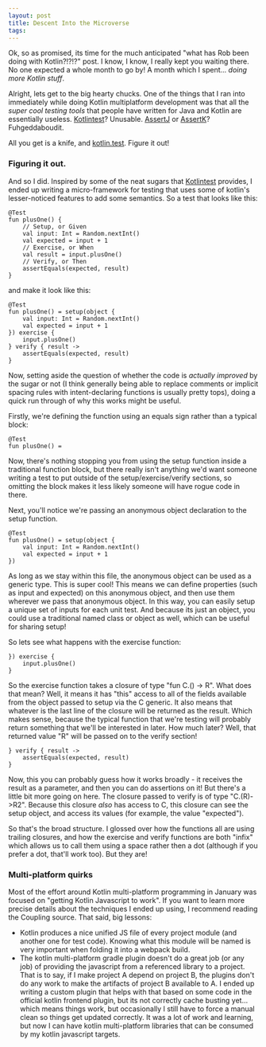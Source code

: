```yaml
---
layout: post
title: Descent Into the Microverse
tags: 
---
```


Ok, so as promised, its time for the much anticipated "what has Rob been doing with Kotlin?!?!?" post. I know, I know, I really kept you waiting there. No one expected a whole month to go by! A month which I spent... *doing more Kotlin stuff*.

Alright, lets get to the big hearty chucks. One of the things that I ran into immediately while doing Kotlin multiplatform development was that all the *super cool testing tools* that people have written for Java and Kotlin are essentially useless. [Kotlintest](https://github.com/kotlintest/kotlintest)? Unusable. [AssertJ](http://joel-costigliola.github.io/assertj/) or [AssertK](https://github.com/willowtreeapps/assertk)? Fuhgeddaboudit.

All you get is a knife, and [kotlin.test](https://kotlinlang.org/api/latest/kotlin.test/index.html). Figure it out!

### Figuring it out.

And so I did. Inspired by some of the neat sugars that [Kotlintest](https://github.com/kotlintest/kotlintest) provides, I ended up writing a micro-framework for testing that uses some of kotlin's lesser-noticed features to add some semantics. So a test that looks like this:

    @Test
    fun plusOne() {
        // Setup, or Given
        val input: Int = Random.nextInt()
        val expected = input + 1
        // Exercise, or When
        val result = input.plusOne()
        // Verify, or Then
        assertEquals(expected, result)
    }
    
and make it look like this:

    @Test
    fun plusOne() = setup(object {
        val input: Int = Random.nextInt()
        val expected = input + 1
    }) exercise {
        input.plusOne()
    } verify { result ->
        assertEquals(expected, result)
    }
    
Now, setting aside the question of whether the code is *actually improved* by the sugar or not (I think generally being able to replace comments or implicit spacing rules with intent-declaring functions is usually pretty tops), doing a quick run through of why this works might be useful. 

Firstly, we're defining the function using an equals sign rather than a typical block:

    @Test
    fun plusOne() = 
    
Now, there's nothing stopping you from using the setup function inside a traditional function block, but there really isn't anything we'd want someone writing a test to put outside of the setup/exercise/verify sections, so omitting the block makes it less likely someone will have rogue code in there.

Next, you'll notice we're passing an anonymous object declaration to the setup function.

    @Test
    fun plusOne() = setup(object {
        val input: Int = Random.nextInt()
        val expected = input + 1
    })
    
As long as we stay within this file, the anonymous object can be used as a generic type. This is super cool! This means we can define properties (such as input and expected) on this anonymous object, and then use them wherever we pass that anonymous object. In this way, you can easily setup a unique set of inputs for each unit test. And because its just an object, you could use a traditional named class or object as well, which can be useful for sharing setup!

So lets see what happens with the exercise function:

    }) exercise {
        input.plusOne()
    }

So the exercise function takes a closure of type "fun C.() -> R". What does that mean? Well, it means it has "this" access to all of the fields available from the object passed to setup via the C generic. It also means that whatever is the last line of the closure will be returned as the result. Which makes sense, because the typical function that we're testing will probably return something that we'll be interested in later. How much later? Well, that returned value "R" will be passed on to the verify section!

    } verify { result ->
        assertEquals(expected, result)
    }

Now, this you can probably guess how it works broadly - it receives the result as a parameter, and then you can do assertions on it! But there's a little bit more going on here. The closure passed to verify is of type "C.(R)->R2". Because this closure *also* has access to C, this closure can see the setup object, and access its values (for example, the value "expected").

So that's the broad structure. I glossed over how the functions all are using trailing closures, and how the exercise and verify functions are both "infix" which allows us to call them using a space rather then a dot (although if you prefer a dot, that'll work too). But they are!

### Multi-platform quirks

Most of the effort around Kotlin multi-platform programming in January was focused on "getting Kotlin Javascript to work". If you want to learn more precise details about the techniques I ended up using, I recommend reading the Coupling source. That said, big lessons:

- Kotlin produces a nice unified JS file of every project module (and another one for test code). Knowing what this module will be named is very important when folding it into a webpack build.
- The kotlin multi-platform gradle plugin doesn't do a great job (or any job) of providing the javascript from a referenced library to a project. That is to say, if I make project A depend on project B, the plugins don't do any work to make the artifacts of project B available to A. I ended up writing a custom plugin that helps with that based on some code in the official kotlin frontend plugin, but its not correctly cache busting yet... which means things work, but occasionally I still have to force a manual clean so things get updated correctly.  It was a lot of work and learning, but now I can have kotlin multi-platform libraries that can be consumed by my kotlin javascript targets. 